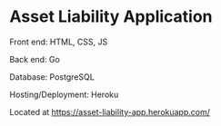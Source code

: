 # Asset Liability Application
Front end: HTML, CSS, JS

Back end: Go

Database: PostgreSQL

Hosting/Deployment: Heroku

Located at
https://asset-liability-app.herokuapp.com/